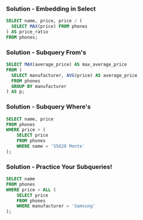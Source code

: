 ### Solution - Embedding in Select

```sql
SELECT name, price, price / (
  SELECT MAX(price) FROM phones
) AS price_ratio
FROM phones;
```

### Solution - Subquery From's

```sql
SELECT MAX(average_price) AS max_average_price
FROM (
  SELECT manufacturer, AVG(price) AS average_price
  FROM phones 
  GROUP BY manufacturer
) AS p;
```

### Solution - Subquery Where's

```sql
SELECT name, price
FROM phones
WHERE price > (
    SELECT price
    FROM phones
    WHERE name = 'S5620 Monte'
);
```

### Solution - Practice Your Subqueries!

```sql
SELECT name
FROM phones
WHERE price > ALL (
    SELECT price
    FROM phones
    WHERE manufacturer = 'Samsung'
);
```
